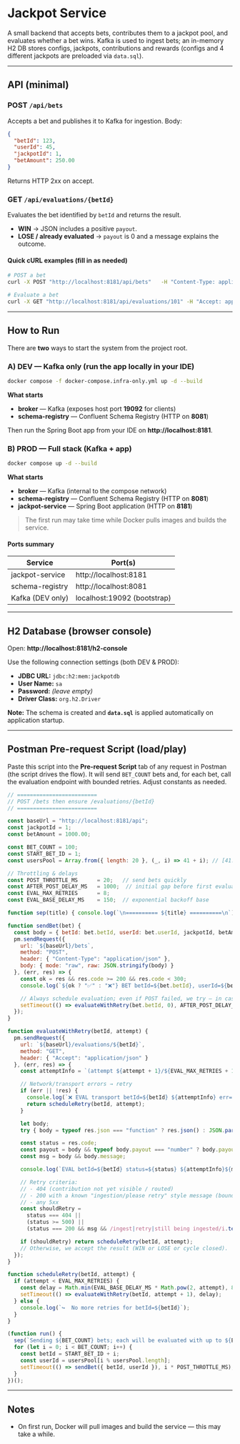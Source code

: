 # Jackpot Service

A small backend that accepts bets, contributes them to a jackpot pool, and evaluates whether a bet wins. Kafka is used to ingest bets; an in-memory H2 DB stores configs, jackpots, contributions and rewards (configs and 4 different jackpots are preloaded via `data.sql`).

---

## API (minimal)

### POST `/api/bets`
Accepts a bet and publishes it to Kafka for ingestion. Body:
```json
{
  "betId": 123,
  "userId": 45,
  "jackpotId": 1,
  "betAmount": 250.00
}
```
Returns HTTP 2xx on accept.

### GET `/api/evaluations/{betId}`
Evaluates the bet identified by `betId` and returns the result.
- **WIN** → JSON includes a positive `payout`.
- **LOSE / already evaluated** → `payout` is 0 and a message explains the outcome.
  

#### Quick cURL examples (fill in as needed)
```bash
# POST a bet
curl -X POST "http://localhost:8181/api/bets"   -H "Content-Type: application/json"   -d '{"betId": 101, "userId": 50, "jackpotId": 1, "betAmount": 250.00}'

# Evaluate a bet
curl -X GET "http://localhost:8181/api/evaluations/101" -H "Accept: application/json"
```

---

## How to Run

There are **two** ways to start the system from the project root.

### A) DEV — Kafka only (run the app locally in your IDE)
```bash
docker compose -f docker-compose.infra-only.yml up -d --build
```
**What starts**
- **broker** — Kafka (exposes host port **19092** for clients)
- **schema-registry** — Confluent Schema Registry (HTTP on **8081**)

Then run the Spring Boot app from your IDE on **http://localhost:8181**.

### B) PROD — Full stack (Kafka + app)
```bash
docker compose up -d --build
```
**What starts**
- **broker** — Kafka (internal to the compose network)
- **schema-registry** — Confluent Schema Registry (HTTP on **8081**)
- **jackpot-service** — Spring Boot application (HTTP on **8181**)

> The first run may take time while Docker pulls images and builds the service.

#### Ports summary
| Service            | Port(s)                      |
|--------------------|------------------------------|
| jackpot-service    | http://localhost:8181        |
| schema-registry    | http://localhost:8081        |
| Kafka (DEV only)   | localhost:19092 (bootstrap)  |

---

## H2 Database (browser console)

Open: **http://localhost:8181/h2-console**

Use the following connection settings (both DEV & PROD):
- **JDBC URL:** `jdbc:h2:mem:jackpotdb`
- **User Name:** `sa`
- **Password:** *(leave empty)*
- **Driver Class:** `org.h2.Driver`

**Note:** The schema is created and **`data.sql`** is applied automatically on application startup.

---

## Postman Pre-request Script (load/play)

Paste this script into the **Pre-request Script** tab of any request in Postman (the script drives the flow). It will send `BET_COUNT` bets and, for each bet, call the evaluation endpoint with bounded retries. Adjust constants as needed.

```javascript
// =========================
// POST /bets then ensure /evaluations/{betId}
// =========================

const baseUrl = "http://localhost:8181/api";
const jackpotId = 1;
const betAmount = 1000.00;

const BET_COUNT = 100;
const START_BET_ID = 1;
const usersPool = Array.from({ length: 20 }, (_, i) => 41 + i); // [41..60]

// Throttling & delays
const POST_THROTTLE_MS      = 20;   // send bets quickly
const AFTER_POST_DELAY_MS   = 1000;  // initial gap before first evaluation try
const EVAL_MAX_RETRIES      = 8;    
const EVAL_BASE_DELAY_MS    = 150;  // exponential backoff base

function sep(title) { console.log(`\n========== ${title} ==========\n`); }

function sendBet(bet) {
  const body = { betId: bet.betId, userId: bet.userId, jackpotId, betAmount };
  pm.sendRequest({
    url: `${baseUrl}/bets`,
    method: "POST",
    header: { "Content-Type": "application/json" },
    body: { mode: "raw", raw: JSON.stringify(body) }
  }, (err, res) => {
    const ok = res && res.code >= 200 && res.code < 300;
    console.log(`${ok ? "✅" : "❌"} BET betId=${bet.betId}, userId=${bet.userId}, status=${res && res.code}, err=${err || "-"}`);

    // Always schedule evaluation; even if POST failed, we try — in case another process wrote the contribution.
    setTimeout(() => evaluateWithRetry(bet.betId, 0), AFTER_POST_DELAY_MS);
  });
}

function evaluateWithRetry(betId, attempt) {
  pm.sendRequest({
    url: `${baseUrl}/evaluations/${betId}`,
    method: "GET",
    header: { "Accept": "application/json" }
  }, (err, res) => {
    const attemptInfo = `(attempt ${attempt + 1}/${EVAL_MAX_RETRIES + 1})`;

    // Network/transport errors → retry
    if (err || !res) {
      console.log(`❌ EVAL transport betId=${betId} ${attemptInfo} err=${err}`);
      return scheduleRetry(betId, attempt);
    }

    let body;
    try { body = typeof res.json === "function" ? res.json() : JSON.parse(res.text()); } catch (_) {}

    const status = res.code;
    const payout = body && typeof body.payout === "number" ? body.payout : undefined;
    const msg = body && body.message;

    console.log(`EVAL betId=${betId} status=${status} ${attemptInfo}${msg ? " msg="+msg : ""}${payout !== undefined ? " payout="+payout : ""}`);

    // Retry criteria:
    // - 404 (contribution not yet visible / routed)
    // - 200 with a known "ingestion/please retry" style message (bounded-await ZERO)
    // - any 5xx
    const shouldRetry =
      status === 404 ||
      (status >= 500) ||
      (status === 200 && msg && /ingest|retry|still being ingested/i.test(msg) && attempt < EVAL_MAX_RETRIES);

    if (shouldRetry) return scheduleRetry(betId, attempt);
    // Otherwise, we accept the result (WIN or LOSE or cycle closed).
  });
}

function scheduleRetry(betId, attempt) {
  if (attempt < EVAL_MAX_RETRIES) {
    const delay = Math.min(EVAL_BASE_DELAY_MS * Math.pow(2, attempt), 800);
    setTimeout(() => evaluateWithRetry(betId, attempt + 1), delay);
  } else {
    console.log(`↪️  No more retries for betId=${betId}`);
  }
}

(function run() {
  sep(`Sending ${BET_COUNT} bets; each will be evaluated with up to ${EVAL_MAX_RETRIES+1} tries`);
  for (let i = 0; i < BET_COUNT; i++) {
    const betId = START_BET_ID + i;
    const userId = usersPool[i % usersPool.length];
    setTimeout(() => sendBet({ betId, userId }), i * POST_THROTTLE_MS);
  }
})();
```

---

## Notes
- On first run, Docker will pull images and build the service — this may take a while.
